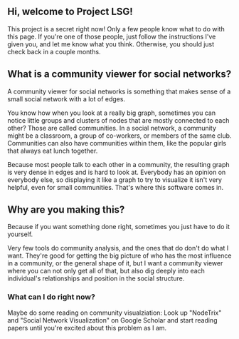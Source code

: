 ## Hi, welcome to Project LSG!

This project is a secret right now! Only a few people know what to do with this page. If you're one of those people, just follow the instructions I've given you, and let me know what you think. Otherwise, you should just check back in a couple months.

## What is a community viewer for social networks?

A community viewer for social networks is something that makes sense of a small social network with a lot of edges.

You know how when you look at a really big graph, sometimes you can notice little groups and clusters of nodes that are mostly connected to each other? Those are called communities. In a social network, a community might be a classroom, a group of co-workers, or members of the same club. Communities can also have communities within them, like the popular girls that always eat lunch together.

Because most people talk to each other in a community, the resulting graph is very dense in edges and is hard to look at. Everybody has an opinion on everybody else, so displaying it like a graph to try to visualize it isn't very helpful, even for small communities. That's where this software comes in.

## Why are you making this?

Because if you want something done right, sometimes you just have to do it yourself. 

Very few tools do community analysis, and the ones that do don't do what I want. They're good for getting the big picture of who has the most influence in a community, or the general shape of it, but I want a community viewer where you can not only get all of that, but also dig deeply into each individual's relationships and position in the social structure.  

### What can I do right now? 

Maybe do some reading on community visualziation: Look up "NodeTrix" and "Social Network Visualization" on Google Scholar and start reading papers until you're excited about this problem as I am. 

